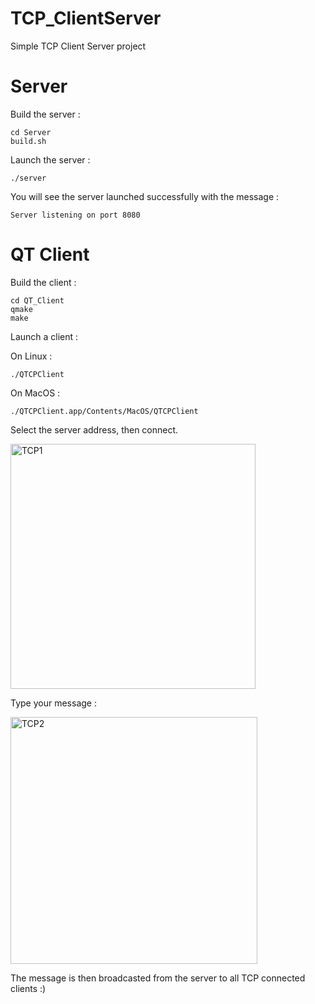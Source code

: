 # TCP_ClientServer
Simple TCP Client Server project

# Server

Build the server :

```
cd Server
build.sh
```

Launch the server : 

```
./server
```

You will see the server launched successfully with the message :
```
Server listening on port 8080
```

# QT Client

Build the client :

```
cd QT_Client
qmake
make
```

Launch a client : 

On Linux :
```
./QTCPClient
```

On MacOS :
```
./QTCPClient.app/Contents/MacOS/QTCPClient
```


Select the server address, then connect.

<img width="392" alt="TCP1" src="https://github.com/DigitalBox98/TCP_ClientServer/assets/57635141/7a8d648e-55dd-4d15-8cd0-41cd005bdaf6">

Type your message : 

<img width="395" alt="TCP2" src="https://github.com/DigitalBox98/TCP_ClientServer/assets/57635141/a5429cce-db29-4911-b815-0af0695e0a0b">

The message is then broadcasted from the server to all TCP connected clients :)







